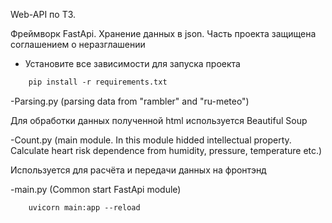 Web-API по ТЗ. 

Фреймворк FastApi. Хранение данных в json.
Часть проекта защищена соглашением о неразглашении

* Установите все зависимости для запуска проекта
  
```html
    pip install -r requirements.txt
```


-Parsing.py (parsing data from "rambler" and "ru-meteo")

Для обработки данных полученной html используется Beautiful Soup

-Count.py (main module. In this module hidded intellectual property. Сalculate  heart risk dependence from humidity, pressure, temperature etc.)

Используется для расчёта и передачи данных на фронтэнд

-main.py (Common start FastApi module)
```html
    uvicorn main:app --reload
```
